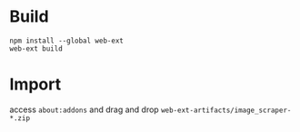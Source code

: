 # Build
`npm install --global web-ext`
<br>
`web-ext build`
# Import
access `about:addons` and drag and drop `web-ext-artifacts/image_scraper-*.zip`
